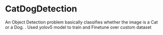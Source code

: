 # CatDogDetection
An Object Detection problem basically classifies whether the image is a Cat or a Dog.
. 
Used yolov5 model to train and Finetune over custom dataset
